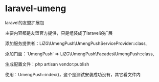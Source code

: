 # laravel-umeng
laravel的友盟扩展包

主要内容都是友盟官方提供，只是组装成了laravel的扩展

添加服务提供者：LiZG\UmengPush\UmengPushServiceProvider::class,

添加门面：'UmengPush' => LiZG\UmengPush\Facades\UmengPush::class,

生成配置文件：php artisan vendor:publish

使用：UmengPush::index()，这个是测试安装成功没有，其它看文件内

